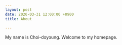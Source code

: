 ```yaml
---
layout: post
date: 2020-03-31 12:00:00 +0900
title: About

---
```


My name is Choi-doyoung. Welcome to my homepage.

